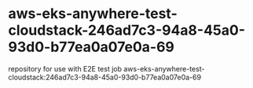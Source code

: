 # aws-eks-anywhere-test-cloudstack-246ad7c3-94a8-45a0-93d0-b77ea0a07e0a-69
repository for use with E2E test job aws-eks-anywhere-test-cloudstack:246ad7c3-94a8-45a0-93d0-b77ea0a07e0a-69
